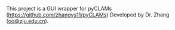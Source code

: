 This project is a GUI wrapper for pyCLAMs (https://github.com/zhangys11/pyCLAMs)
Developed by Dr. Zhang (oo@zju.edu.cn). 
